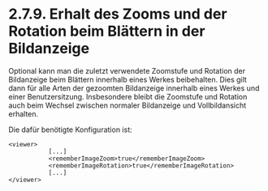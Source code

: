 # 2.7.9. Erhalt des Zooms und der Rotation beim Blättern in der Bildanzeige

Optional kann man die zuletzt verwendete Zoomstufe und Rotation der Bildanzeige beim Blättern innerhalb eines Werkes beibehalten. Dies gilt dann für alle Arten der gezoomten Bildanzeige innerhalb eines Werkes und einer Benutzersitzung. Insbesondere bleibt die Zoomstufe und Rotation auch beim Wechsel zwischen normaler Bildanzeige und Vollbildansicht erhalten.

Die dafür benötigte Konfiguration ist:

```markup
<viewer>
           [...]
           <rememberImageZoom>true</rememberImageZoom>
           <rememberImageRotation>true</rememberImageRotation>
           [...]
</viewer>
```

